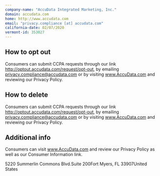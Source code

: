 ```yaml
---
company-name: "AccuData Integrated Marketing, Inc."
domain: accudata.com
home: http://www.accudata.com
email: "privacy.compliance [at] accudata.com"
california-date: 02/07/2020
vermont-id: 353027
---
```

## How to opt out


Consumers can submit CCPA requests through our link http://optout.accudata.com/request/opt-out, by emailing privacy.compliance@accudata.com or by visiting www.AccuData.com and reviewing our Privacy Policy.

## How to delete


Consumers can submit CCPA requests through our link http://optout.accudata.com/request/opt-out, by emailing privacy.compliance@accudata.com or by visiting www.AccuData.com and reviewing our Privacy Policy.

## Additional info


Consumers can visit www.AccuData.com and review our Privacy Policy as well as our Consumer Information link.

5220 Summerlin Commons Blvd.Suite 200Fort Myers, FL 33907United States















